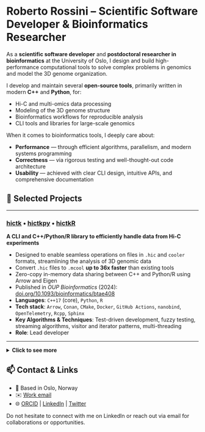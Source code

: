 <!--
Copyright (C) 2024 Roberto Rossini <roberros@uio.no>

SPDX-License-Identifier: CC0-1.0
-->

# Roberto Rossini – Scientific Software Developer & Bioinformatics Researcher

As a **scientific software developer** and **postdoctoral researcher in bioinformatics** at the University of Oslo, I design and build high-performance computational tools to solve complex problems in genomics and model the 3D genome organization.

I develop and maintain several **open-source tools**, primarily written in modern **C++** and **Python**, for:

- Hi-C and multi-omics data processing
- Modeling of the 3D genome structure
- Bioinformatics workflows for reproducible analysis
- CLI tools and libraries for large-scale genomics

When it comes to bioinformatics tools, I deeply care about:

- **Performance** — through efficient algorithms, parallelism, and modern systems programming
- **Correctness** — via rigorous testing and well-thought-out code architecture
- **Usability** — achieved with clear CLI design, intuitive APIs, and comprehensive documentation

## 🔬 Selected Projects

---

### [hictk](https://github.com/paulsengroup/hictk) • [hictkpy](https://github.com/paulsengroup/hictkpy) • [hictkR](https://github.com/paulsengroup/hictkR)

**A CLI and C++/Python/R library to efficiently handle data from Hi-C experiments**

- Designed to enable seamless operations on files in `.hic` and `cooler` formats, streamlining the analysis of 3D genomic data
- Convert `.hic` files to `.mcool` **up to 36x faster** than existing tools
- Zero-copy in-memory data sharing between C++ and Python/R using Arrow and Eigen
- Published in _OUP Bioinformatics_ (2024): [doi.org/10.1093/bioinformatics/btae408](https://doi.org/10.1093/bioinformatics/btae408)
- **Languages**: `C++17` (core), `Python`, `R`
- **Tech stack**: `Arrow`, `Conan`, `CMake`, `Docker`, `GitHub Actions`, `nanobind`, `OpenTelemetry`, `Rcpp`, `Sphinx`
- **Key Algorithms & Techniques**: Test-driven development, fuzzy testing, streaming algorithms, visitor and iterator patterns, multi-threading
- **Role**: Lead developer

---

<details>
<summary><strong>Click to see more</strong></summary>

### [MoDLE](https://github.com/paulsengroup/modle)

**A high-performance stochastic modeling of DNA loop extrusion interactions**

- Developed to simulate genome-wide loop extrusion in vertebrates, providing insights into chromatin dynamics relevant to gene regulation and disease mechanisms
- **Orders of magnitude faster** than traditional MD-based models: simulate loop extrusion on the human genome using consumer hardware in a few minutes
- Published in _Genome Biology_ (2022): [doi.org/10.1186/s13059-022-02815-7](https://doi.org/10.1186/s13059-022-02815-7)
- **Tech stack**: `C++17`, `Conan`, `CMake`, `Docker`, `GitHub Actions`
- **Key Algorithms & Techniques**: unit-testing, consumer-producer architecture, multi-threading, concurrent data structures
- **Role**: Lead developer

---

### [2022-mcf10a-cancer-progression](https://github.com/paulsengroup/2022-mcf10a-cancer-progression)

**3D Genome Analysis of Breast Cancer Progression in MCF10A and related cell lines**

- Full pipeline and analysis scripts for integrative Hi-C, ChIP-Seq, and RNA-Seq data
- Preprint available on bioRxiv (2023): [doi.org/10.1101/2023.11.26.568711](https://doi.org/10.1101/2023.11.26.568711)
- **Tools**: `Bash`, `Dash`, `Docker`, `Jupyter`, `Nextflow`, `Python`, `R`
- **Role**: Principal data scientist

---

### [StripePy](https://github.com/paulsengroup/StripePy)

**Detection of architectural stripes in Hi-C contact maps**

- Identifies structural features linked to active transcription and regulatory regions
- Format-agnostic and easy to use. Augments stripes with several descriptive statistics
- Preprint available on bioRxiv (2024): [doi.org/10.1101/2024.12.20.629789](https://doi.org/10.1101/2024.12.20.629789)
- **Language**: `Python`
- **Key Algorithms & Techniques**: unit-testing, multiprocessing, shared memory, asynchronous programming, structured logging
- **Role**: Primary code contributor. Provided inputs regarding the algorithm design

---

<details>
<summary><strong>Additional Tools & Workflows</strong> (Click to expand)</summary>

### Reproducible computational pipelines

The projects presented in this section aim to simplify and automate common bioinformatics analysis workflows using Nextflow and containers:

- [compress-nfcore-hic-output](https://github.com/robomics/compress-nfcore-hic-output) – Automates post-processing of nf-core Hi-C output files
- [chrom3d-nf](https://github.com/robomics/chrom3d-nf) – Reproducible Chrom3D modeling pipeline using Nextflow
- [call_tad_cliques](https://github.com/robomics/call_tad_cliques) – Graph-theoretic approach to detect nested TAD structures
- [generate_higlass_gene_track](https://github.com/robomics/generate_higlass_gene_track) – Prepares gene annotations for HiGlass visualization

All the above workflows are implemented using `Nextflow` (mainly using DSL2).\
Each repository is structured to leverage `GitHub Actions` and the `GitHub Container Registry (GHCR.io)` to build and host custom Docker images to enable reproducible data analysis without relying on third-party images.\
The code used in, and called by `Nextflow` processes is written using `Bash`, `Python`, and `R`.

</details>

---

## 🔧 Community & Ecosystem Contributions

In addition to major projects, I contribute to the broader bioinformatics software ecosystem:

- **Package maintenance**:
  - [Bioconda Recipes](https://github.com/bioconda/bioconda-recipes/issues?q=is%3Apr%20author%3Arobomics)
  - [Conan Center Index](https://github.com/conan-io/conan-center-index/pulls?q=is%3Apr+author%3Arobomics)
- **Bug fixes and patches**:
  - [cooler](https://github.com/open2c/cooler/issues?q=is%3Apr%20author%3Arobomics)
  - [Chrom3D](https://github.com/Chrom3D/Chrom3D/issues?q=is%3Apr%20author%3Arobomics)
  - [dcHiC](https://github.com/ay-lab/dcHiC/issues?q=is%3Apr%20author%3Arobomics)
  - [iced](https://github.com/hiclib/iced/issues?q=is%3Apr%20author%3Arobomics)
  - [nf-core/hic](https://github.com/nf-core/hic/issues?q=is%3Apr%20author%3Arobomics)
  - [stripenn](https://github.com/ysora/stripenn/issues?q=is%3Apr%20author%3Arobomics)
  - [libBigWig](https://github.com/dpryan79/libBigWig/issues?q=is%3Apr%20author%3Arobomics)

---

</details>

## 📫 Contact & Links

- 📍 Based in Oslo, Norway
- ✉️ [Work email](https://www.mn.uio.no/ibv/english/people/aca/roberros/)
- 🌐 [ORCID](https://orcid.org/0000-0003-3096-1470) | [LinkedIn](https://www.linkedin.com/in/robomics) | [Twitter](https://twitter.com/robomics)

Do not hesitate to connect with me on LinkedIn or reach out via email for collaborations or opportunities.

<!-- For full details, see my [CV (PDF)](TODO) or browse my repositories: [github.com/robomics](https://github.com/robomics?tab=repositories), [github.com/paulsengroup](https://github.com/paulsengroup). -->
